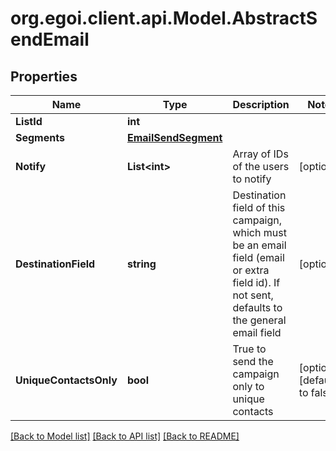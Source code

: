 
# org.egoi.client.api.Model.AbstractSendEmail

## Properties

Name | Type | Description | Notes
------------ | ------------- | ------------- | -------------
**ListId** | **int** |  | 
**Segments** | [**EmailSendSegment**](EmailSendSegment.md) |  | 
**Notify** | **List&lt;int&gt;** | Array of IDs of the users to notify | [optional] 
**DestinationField** | **string** | Destination field of this campaign, which must be an email field (email or extra field id).                         If not sent, defaults to the general email field | [optional] 
**UniqueContactsOnly** | **bool** | True to send the campaign only to unique contacts | [optional] [default to false]

[[Back to Model list]](../README.md#documentation-for-models)
[[Back to API list]](../README.md#documentation-for-api-endpoints)
[[Back to README]](../README.md)

